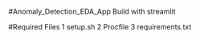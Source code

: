 #Anomaly_Detection_EDA_App
Build with streamlit

#Required Files
1 setup.sh
2 Procfile
3 requirements.txt

